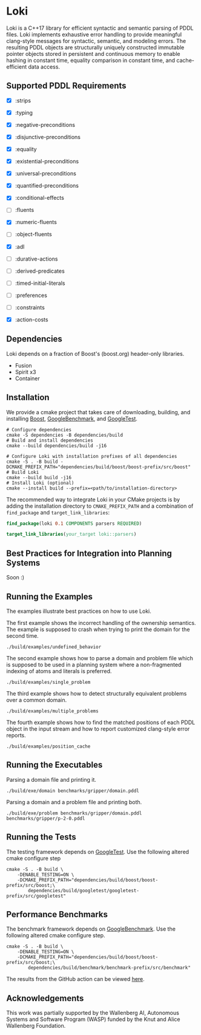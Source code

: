 # Loki

Loki is a C++17 library for efficient syntactic and semantic parsing of PDDL files. Loki implements exhaustive error handling to provide meaningful clang-style messages for syntactic, semantic, and modeling errors. The resulting PDDL objects are structurally uniquely constructed immutable pointer objects stored in persistent and continuous memory to enable hashing in constant time, equality comparison in constant time, and cache-efficient data access.

## Supported PDDL Requirements

- [x] :strips
- [x] :typing
- [x] :negative-preconditions
- [x] :disjunctive-preconditions
- [x] :equality
- [x] :existential-preconditions
- [x] :universal-preconditions
- [x] :quantified-preconditions
- [x] :conditional-effects
- [ ] :fluents
- [x] :numeric-fluents
- [ ] :object-fluents
- [x] :adl
- [ ] :durative-actions
- [ ] :derived-predicates
- [ ] :timed-initial-literals
- [ ] :preferences
- [ ] :constraints
- [x] :action-costs


## Dependencies

Loki depends on a fraction of Boost's (boost.org) header-only libraries.

- Fusion
- Spirit x3
- Container


## Installation

We provide a cmake project that takes care of downloading, building, and installing [Boost](https://boost.org), [GoogleBenchmark](https://github.com/google/benchmark), and [GoogleTest](https://github.com/google/googletest).

```console
# Configure dependencies
cmake -S dependencies -B dependencies/build
# Build and install dependencies
cmake --build dependencies/build -j16

# Configure Loki with installation prefixes of all dependencies
cmake -S . -B build -DCMAKE_PREFIX_PATH="dependencies/build/boost/boost-prefix/src/boost"
# Build Loki
cmake --build build -j16
# Install Loki (optional)
cmake --install build --prefix=<path/to/installation-directory>
```

The recommended way to integrate Loki in your CMake projects is by adding the installation directory to `CMAKE_PREFIX_PATH` and a combination of `find_package` and `target_link_libraries`:

```cmake
find_package(loki 0.1 COMPONENTS parsers REQUIRED)

target_link_libraries(your_target loki::parsers)
```


## Best Practices for Integration into Planning Systems

Soon :)


## Running the Examples

The examples illustrate best practices on how to use Loki.

The first example shows the incorrect handling of the ownership semantics. The example is supposed to crash when trying to print the domain for the second time.

```console
./build/examples/undefined_behavior
```

The second example shows how to parse a domain and problem file which is supposed to be used in a planning system where a non-fragmented indexing of atoms and literals is preferred.

```console
./build/examples/single_problem
```

The third example shows how to detect structurally equivalent problems over a common domain.

```console
./build/examples/multiple_problems
```

The fourth example shows how to find the matched positions of each PDDL object in the input stream and how to report customized clang-style error reports.

```console
./build/examples/position_cache
```


## Running the Executables

Parsing a domain file and printing it.

```console
./build/exe/domain benchmarks/gripper/domain.pddl
```

Parsing a domain and a problem file and printing both.

```console
./build/exe/problem benchmarks/gripper/domain.pddl benchmarks/gripper/p-2-0.pddl
```


## Running the Tests

The testing framework depends on [GoogleTest](https://github.com/google/googletest). Use the following altered cmake configure step

```console 
cmake -S . -B build \
    -DENABLE_TESTING=ON \
    -DCMAKE_PREFIX_PATH="dependencies/build/boost/boost-prefix/src/boost;\
        dependencies/build/googletest/googletest-prefix/src/googletest"
```


## Performance Benchmarks

The benchmark framework depends on [GoogleBenchmark](https://github.com/google/benchmark). Use the following altered cmake configure step.

```console 
cmake -S . -B build \
    -DENABLE_TESTING=ON \
    -DCMAKE_PREFIX_PATH="dependencies/build/boost/boost-prefix/src/boost;\
        dependencies/build/benchmark/benchmark-prefix/src/benchmark"
```

The results from the GitHub action can be viewed [here](https://drexlerd.github.io/Loki/dev/bench/).


## Acknowledgements

This work was partially supported by the Wallenberg AI, Autonomous Systems and Software Program (WASP) funded by the Knut and Alice Wallenberg Foundation.
